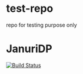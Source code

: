 # test-repo
repo for testing purpose only

# JanuriDP

[![Build Status](https://travis-ci.org/januridp/test-repo.svg?branch=master)](https://travis-ci.org/januridp/test-repo)